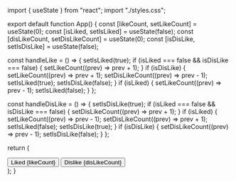 import { useState } from "react";
import "./styles.css";

export default function App() {
  const [likeCount, setLikeCount] = useState(0);
  const [isLiked, setIsLiked] = useState(false);
  const [disLikeCount, setDisLikeCount] = useState(0);
  const [isDisLike, setIsDisLike] = useState(false);

  const handleLike = () => {
    setIsLiked(true);
    if (isLiked === false && isDisLike === false) {
      setLikeCount((prev) => prev + 1);
    }
    if (isDisLike) {
      setLikeCount((prev) => prev + 1);
      setDisLikeCount((prev) => prev - 1);
      setIsLiked(true);
      setIsDisLike(false);
    }
    if (isLiked) {
      setLikeCount((prev) => prev - 1);
      setIsLiked(false);
    }
  };

  const handleDisLike = () => {
    setIsDisLike(true);
    if (isLiked === false && isDisLike === false) {
      setDisLikeCount((prev) => prev + 1);
    }
    if (isLiked) {
      setLikeCount((prev) => prev - 1);
      setDisLikeCount((prev) => prev + 1);
      setIsLiked(false);
      setIsDisLike(true);
    }
    if (isDisLike) {
      setDisLikeCount((prev) => prev - 1);
      setIsDisLike(false);
    }
  };

  return (
    <div className="App">
      <button onClick={handleLike}>
        Liked <span> {likeCount} </span>
      </button>
      <button onClick={handleDisLike}>
        Dislike <span> {disLikeCount} </span>
      </button>
    </div>
  );
}
